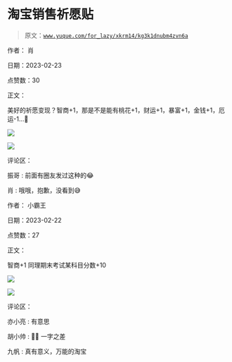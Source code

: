 # 淘宝销售祈愿贴

> 原文：[`www.yuque.com/for_lazy/xkrm14/kg3k1dnubm4zvn6a`](https://www.yuque.com/for_lazy/xkrm14/kg3k1dnubm4zvn6a)

作者： 肖

日期：2023-02-23

点赞数：30

正文：

美好的祈愿变现？智商+1，那是不是能有桃花+1，财运+1，暴富+1，金钱+1，厄运-1…🤔

![](img/b333f9c2d4f92871d0d0e9ce46f57ffe.png)  

![](img/d26200751fb96907e04a82b45fb65e84.png)  

评论区：

振哥 : 前面有圈友发过这种的😂

肖 : 哦哦，抱歉，没看到😅

作者： 小霸王

日期：2023-02-22

点赞数：27

正文：

智商+1 同理期末考试某科目分数+10

![](img/a07c137544a347b33939c82187116aa3.png)  

![](img/c33fb2e0d5c5feefcc9ec2c788889ca1.png)  

评论区：

亦小亮 : 有意思

胡小帅 : 🐂🐂 一字之差

九帆 : 真有意义，万能的淘宝


